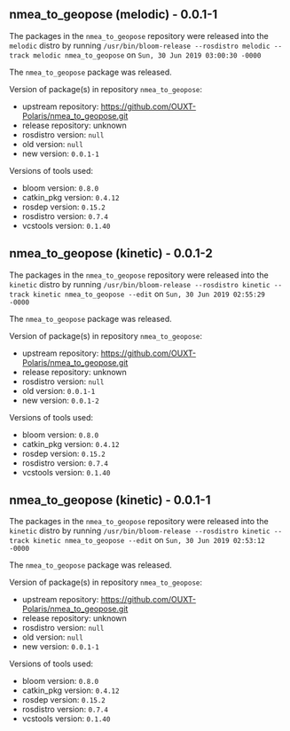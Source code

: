## nmea_to_geopose (melodic) - 0.0.1-1

The packages in the `nmea_to_geopose` repository were released into the `melodic` distro by running `/usr/bin/bloom-release --rosdistro melodic --track melodic nmea_to_geopose` on `Sun, 30 Jun 2019 03:00:30 -0000`

The `nmea_to_geopose` package was released.

Version of package(s) in repository `nmea_to_geopose`:

- upstream repository: https://github.com/OUXT-Polaris/nmea_to_geopose.git
- release repository: unknown
- rosdistro version: `null`
- old version: `null`
- new version: `0.0.1-1`

Versions of tools used:

- bloom version: `0.8.0`
- catkin_pkg version: `0.4.12`
- rosdep version: `0.15.2`
- rosdistro version: `0.7.4`
- vcstools version: `0.1.40`


## nmea_to_geopose (kinetic) - 0.0.1-2

The packages in the `nmea_to_geopose` repository were released into the `kinetic` distro by running `/usr/bin/bloom-release --rosdistro kinetic --track kinetic nmea_to_geopose --edit` on `Sun, 30 Jun 2019 02:55:29 -0000`

The `nmea_to_geopose` package was released.

Version of package(s) in repository `nmea_to_geopose`:

- upstream repository: https://github.com/OUXT-Polaris/nmea_to_geopose.git
- release repository: unknown
- rosdistro version: `null`
- old version: `0.0.1-1`
- new version: `0.0.1-2`

Versions of tools used:

- bloom version: `0.8.0`
- catkin_pkg version: `0.4.12`
- rosdep version: `0.15.2`
- rosdistro version: `0.7.4`
- vcstools version: `0.1.40`


## nmea_to_geopose (kinetic) - 0.0.1-1

The packages in the `nmea_to_geopose` repository were released into the `kinetic` distro by running `/usr/bin/bloom-release --rosdistro kinetic --track kinetic nmea_to_geopose --edit` on `Sun, 30 Jun 2019 02:53:12 -0000`

The `nmea_to_geopose` package was released.

Version of package(s) in repository `nmea_to_geopose`:

- upstream repository: https://github.com/OUXT-Polaris/nmea_to_geopose.git
- release repository: unknown
- rosdistro version: `null`
- old version: `null`
- new version: `0.0.1-1`

Versions of tools used:

- bloom version: `0.8.0`
- catkin_pkg version: `0.4.12`
- rosdep version: `0.15.2`
- rosdistro version: `0.7.4`
- vcstools version: `0.1.40`


